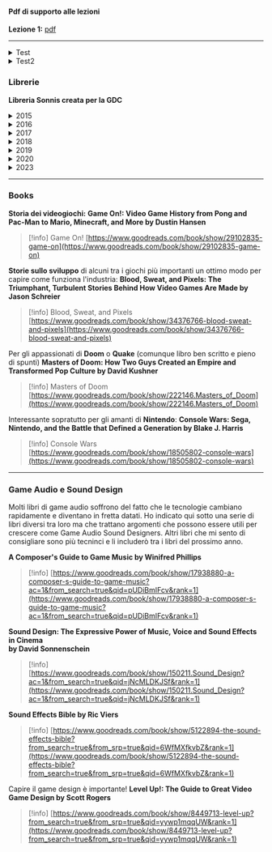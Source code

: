 #### Pdf di supporto alle lezioni

**Lezione 1:** [pdf](assets/docs/Part1-2022.pdf)

- - -
<details>
	<summary>Test</summary>

</details>

<details>
	<summary>Test2</summary>
		<a href="https://sonniss.com/GameAudioGDC.torrent">GameAudioGDCPart1.torrent</a>
</details>

### Librerie

**Libreria Sonnis creata per la GDC**
<details>
  <summary>2015</summary>
	<p><a href="https://hephaestus.feralhosting.com/sonniss/Sonniss.com%20-%20GDC%20-%20Game%20Audio%20Bundle%201of5.zip">SonnissGDC2015AudioBundlePart1of5.zip</a><br /><a href="https://hephaestus.feralhosting.com/sonniss/Sonniss.com%20-%20GDC%20-%20Game%20Audio%20Bundle%202of5.zip">SonnissGDC2015AudioBundlePart2of5.zip</a><br /><a href="https://hephaestus.feralhosting.com/sonniss/Sonniss.com%20-%20GDC%20-%20Game%20Audio%20Bundle%203of5.zip">SonnissGDC2015AudioBundlePart3of5.zip</a><br /><a href="https://hephaestus.feralhosting.com/sonniss/Sonniss.com%20-%20GDC%20-%20Game%20Audio%20Bundle%204of5.zip">SonnissGDC2015AudioBundlePart4of5.zip</a><br /><a href="https://hephaestus.feralhosting.com/sonniss/Sonniss.com%20-%20GDC%20-%20Game%20Audio%20Bundle%205of5.zip">SonnissGDC2015AudioBundlePart5of5.zip</a></p><p>Torrent<br /><a href="https://sonniss.com/GameAudioGDC.torrent">GameAudioGDCPart1.torrent</a></p>
</details>

<details>
  <summary>2016</summary>
	<p><a href="https://hephaestus.feralhosting.com/sonniss/Sonniss.com%20-%20GDC%202016-%20Game%20Audio%20Bundle%20Part%201of6.zip">SonnissGDC2016AudioBundlePart1of6.zip</a><br /><a href="https://hephaestus.feralhosting.com/sonniss/Sonniss.com%20-%20GDC%202016-%20Game%20Audio%20Bundle%20Part%202of6.zip">SonnissGDC2016AudioBundlePart2of6.zip</a><br /><a href="https://hephaestus.feralhosting.com/sonniss/Sonniss.com%20-%20GDC%202016-%20Game%20Audio%20Bundle%20Part%203of6.zip">SonnissGDC2016AudioBundlePart3of6.zip</a><br /><a href="https://hephaestus.feralhosting.com/sonniss/Sonniss.com%20-%20GDC%202016-%20Game%20Audio%20Bundle%20Part%204of6.zip">SonnissGDC2016AudioBundlePart4of6.zip</a><br /><a href="https://hephaestus.feralhosting.com/sonniss/Sonniss.com%20-%20GDC%202016-%20Game%20Audio%20Bundle%20Part%205of6.zip">SonnissGDC2016AudioBundlePart5of6.zip</a><br /><a href="https://hephaestus.feralhosting.com/sonniss/Sonniss.com%20-%20GDC%202016-%20Game%20Audio%20Bundle%20Part%206of6.zip">SonnissGDC2016AudioBundlePart6of6.zip</a></p>Torrent<br /><a href="https://sonniss.com/GameAudioGDCPart2.torrent">GameAudioGDCPart2.torrent</a>
</details>

<details>
  <summary>2017</summary>
	<p><a href="https://hephaestus.feralhosting.com/sonniss/Sonniss.com%20-%20GDC%202017%20-%20Game%20Audio%20Bundle%20Part%201of9.zip">SonnissGDC2017AudioBundlePart1of9.zip</a><br /><a href="https://hephaestus.feralhosting.com/sonniss/Sonniss.com%20-%20GDC%202017%20-%20Game%20Audio%20Bundle%20Part%202of9.zip">SonnissGDC2017AudioBundlePart2of9.zip</a><br /><a href="https://hephaestus.feralhosting.com/sonniss/Sonniss.com%20-%20GDC%202017%20-%20Game%20Audio%20Bundle%20Part%203of9.zip">SonnissGDC2017AudioBundlePart3of9.zip</a><br /><a href="https://hephaestus.feralhosting.com/sonniss/Sonniss.com%20-%20GDC%202017%20-%20Game%20Audio%20Bundle%20Part%204of9.zip">SonnissGDC2017AudioBundlePart4of9.zip</a><br /><a href="https://hephaestus.feralhosting.com/sonniss/Sonniss.com%20-%20GDC%202017%20-%20Game%20Audio%20Bundle%20Part%205of9.zip">SonnissGDC2017AudioBundlePart5of9.zip</a><br /><a href="https://hephaestus.feralhosting.com/sonniss/Sonniss.com%20-%20GDC%202017%20-%20Game%20Audio%20Bundle%20Part%206of9.zip">SonnissGDC2017AudioBundlePart6of9.zip</a><br /><a href="https://hephaestus.feralhosting.com/sonniss/Sonniss.com%20-%20GDC%202017%20-%20Game%20Audio%20Bundle%20Part%207of9.zip">SonnissGDC2017AudioBundlePart7of9.zip</a><br /><a href="https://hephaestus.feralhosting.com/sonniss/Sonniss.com%20-%20GDC%202017%20-%20Game%20Audio%20Bundle%20Part%208of9.zip">SonnissGDC2017AudioBundlePart8of9.zip</a><br /><a href="https://hephaestus.feralhosting.com/sonniss/Sonniss.com%20-%20GDC%202017%20-%20Game%20Audio%20Bundle%20Part%209of9.zip">SonnissGDC2017AudioBundlePart9of9.zip</a><br/><br/>Torrent<br /><a href="https://sonniss.com/GameAudioGDCPart3.torrent">GameAudioGDCPart3.torrent</a>
</details>

<details>
  <summary>2018</summary>
	<p><a href="https://hephaestus.feralhosting.com/sonniss/Sonniss.com%20-%20GDC%202018%20-%20Game%20Audio%20Bundle%20Part%201of8.zip">SonnissGDC2018AudioBundlePart1of8.zip</a><br /><a href="https://hephaestus.feralhosting.com/sonniss/Sonniss.com%20-%20GDC%202018%20-%20Game%20Audio%20Bundle%20Part%202of8.zip">SonnissGDC2018AudioBundlePart2of8.zip</a><br /><a href="https://hephaestus.feralhosting.com/sonniss/Sonniss.com%20-%20GDC%202018%20-%20Game%20Audio%20Bundle%20Part%203of8.zip">SonnissGDC2018AudioBundlePart3of8.zip</a><br /><a href="https://hephaestus.feralhosting.com/sonniss/Sonniss.com%20-%20GDC%202018%20-%20Game%20Audio%20Bundle%20Part%204of8.zip">SonnissGDC2018AudioBundlePart4of8.zip</a><br /><a href="https://hephaestus.feralhosting.com/sonniss/Sonniss.com%20-%20GDC%202018%20-%20Game%20Audio%20Bundle%20Part%205of8.zip">SonnissGDC2018AudioBundlePart5of8.zip</a><br /><a href="https://hephaestus.feralhosting.com/sonniss/Sonniss.com%20-%20GDC%202018%20-%20Game%20Audio%20Bundle%20Part%206of8.zip">SonnissGDC2018AudioBundlePart6of8.zip</a><br /><a href="https://hephaestus.feralhosting.com/sonniss/Sonniss.com%20-%20GDC%202018%20-%20Game%20Audio%20Bundle%20Part%207of8.zip">SonnissGDC2018AudioBundlePart7of8.zip</a><br /><a href="https://hephaestus.feralhosting.com/sonniss/Sonniss.com%20-%20GDC%202018%20-%20Game%20Audio%20Bundle%20Part%208of8.zip">SonnissGDC2018AudioBundlePart8of8.zip</a></p><p>Torrent<br /><a href="https://sonniss.com/GameAudioGDCPart4.torrent">GameAudioGDCPart4.torrent</a></p>
</details>

<details>
  <summary>2019</summary>
	<p><a href="https://hephaestus.feralhosting.com/sonniss/Sonniss.com%20-%20GDC%202019%20-%20Game%20Audio%20Bundle%20Part%201of8.zip">SonnissGDC2019AudioBundlePart1of8.zip</a><br /><a href="https://hephaestus.feralhosting.com/sonniss/Sonniss.com%20-%20GDC%202019%20-%20Game%20Audio%20Bundle%20Part%202of8.zip">SonnissGDC2019AudioBundlePart2of8.zip</a><br /><a href="https://hephaestus.feralhosting.com/sonniss/Sonniss.com%20-%20GDC%202019%20-%20Game%20Audio%20Bundle%20Part%203of8.zip">SonnissGDC2019AudioBundlePart3of8.zip</a><br /><a href="https://hephaestus.feralhosting.com/sonniss/Sonniss.com%20-%20GDC%202019%20-%20Game%20Audio%20Bundle%20Part%204of8.zip">SonnissGDC2019AudioBundlePart4of8.zip</a><br /><a href="https://hephaestus.feralhosting.com/sonniss/Sonniss.com%20-%20GDC%202019%20-%20Game%20Audio%20Bundle%20Part%205of8.zip">SonnissGDC2019AudioBundlePart5of8.zip</a><br /><a href="https://hephaestus.feralhosting.com/sonniss/Sonniss.com%20-%20GDC%202019%20-%20Game%20Audio%20Bundle%20Part%206of8.zip">SonnissGDC2019AudioBundlePart6of8.zip</a><br /><a href="https://hephaestus.feralhosting.com/sonniss/Sonniss.com%20-%20GDC%202019%20-%20Game%20Audio%20Bundle%20Part%207of8.zip">SonnissGDC2019AudioBundlePart7of8.zip</a><br /><a href="https://hephaestus.feralhosting.com/sonniss/Sonniss.com%20-%20GDC%202019%20-%20Game%20Audio%20Bundle%20Part%208of8.zip">SonnissGDC2019AudioBundlePart8of8.zip</a></p><p>Torrent<br /><a href="https://sonniss.com/GameAudioGDCPart5.torrent">GameAudioGDCPart5.torrent</a></p>
</details>

<details>
  <summary>2020</summary>
	<p><a href="https://hephaestus.feralhosting.com/sonniss/Sonniss.com%20-%20GDC%202020%20-%20Game%20Audio%20Bundle%20Part1of14.zip">SonnissGDC2020AudioBundlePart1of14.zip</a><br /><a href="https://hephaestus.feralhosting.com/sonniss/Sonniss.com%20-%20GDC%202020%20-%20Game%20Audio%20Bundle%20Part2of14.zip">SonnissGDC2020AudioBundlePart2of14.zip</a><br /><a href="https://hephaestus.feralhosting.com/sonniss/Sonniss.com%20-%20GDC%202020%20-%20Game%20Audio%20Bundle%20Part3of14.zip">SonnissGDC2020AudioBundlePart3of14.zip</a><br /><a href="https://hephaestus.feralhosting.com/sonniss/Sonniss.com%20-%20GDC%202020%20-%20Game%20Audio%20Bundle%20Part4of14.zip">SonnissGDC2020AudioBundlePart4of14.zip</a><br /><a href="https://hephaestus.feralhosting.com/sonniss/Sonniss.com%20-%20GDC%202020%20-%20Game%20Audio%20Bundle%20Part5of14.zip">SonnissGDC2020AudioBundlePart5of14.zip</a><br /><a href="https://hephaestus.feralhosting.com/sonniss/Sonniss.com%20-%20GDC%202020%20-%20Game%20Audio%20Bundle%20Part6of14.zip">SonnissGDC2020AudioBundlePart6of14.zip</a><br /><a href="https://hephaestus.feralhosting.com/sonniss/Sonniss.com%20-%20GDC%202020%20-%20Game%20Audio%20Bundle%20Part7of14.zip">SonnissGDC2020AudioBundlePart7of14.zip</a><br /><a href="https://hephaestus.feralhosting.com/sonniss/Sonniss.com%20-%20GDC%202020%20-%20Game%20Audio%20Bundle%20Part8of14.zip">SonnissGDC2020AudioBundlePart8of14.zip</a><br /><a href="https://hephaestus.feralhosting.com/sonniss/Sonniss.com%20-%20GDC%202020%20-%20Game%20Audio%20Bundle%20Part9of14.zip">SonnissGDC2020AudioBundlePart9of14.zip</a><br /><a href="https://hephaestus.feralhosting.com/sonniss/Sonniss.com%20-%20GDC%202020%20-%20Game%20Audio%20Bundle%20Part10of14.zip">SonnissGDC2020AudioBundlePart10of14.zip</a><br /><a href="https://hephaestus.feralhosting.com/sonniss/Sonniss.com%20-%20GDC%202020%20-%20Game%20Audio%20Bundle%20Part11of14.zip">SonnissGDC2020AudioBundlePart11of14.zip</a><br /><a href="https://hephaestus.feralhosting.com/sonniss/Sonniss.com%20-%20GDC%202020%20-%20Game%20Audio%20Bundle%20Part12of14.zip">SonnissGDC2020AudioBundlePart12of14.zip</a><br /><a href="https://hephaestus.feralhosting.com/sonniss/Sonniss.com%20-%20GDC%202020%20-%20Game%20Audio%20Bundle%20Part13of14.zip">SonnissGDC2020AudioBundlePart13of14.zip</a><br /><a href="https://hephaestus.feralhosting.com/sonniss/Sonniss.com%20-%20GDC%202020%20-%20Game%20Audio%20Bundle%20Part14of14.zip">SonnissGDC2020AudioBundlePart14of14.zip</a></p><p>Torrent<br /><a href="https://sonniss.com/GameAudioGDCPart6.torrent">GameAudioGDCPart6.torrent</a></p>
</details>

<details>
  <summary>2023</summary>  
	<p><a href="https://hephaestus.feralhosting.com/sonniss/Sonniss.com-GDC2023-GameAudioBundle1of14.zip">Sonniss.com-GDC2023-GameAudioBundle1of14.zip</a><br /><a href="https://hephaestus.feralhosting.com/sonniss/Sonniss.com-GDC2023-GameAudioBundle2of14.zip">Sonniss.com-GDC2023-GameAudioBundle2of14.zip</a><br /><a href="https://hephaestus.feralhosting.com/sonniss/Sonniss.com-GDC2023-GameAudioBundle3of14.zip">Sonniss.com-GDC2023-GameAudioBundle3of14.zip</a><br /><a href="https://hephaestus.feralhosting.com/sonniss/Sonniss.com-GDC2023-GameAudioBundle4of14.zip">Sonniss.com-GDC2023-GameAudioBundle4of14.zip</a><br /><a href="https://hephaestus.feralhosting.com/sonniss/Sonniss.com-GDC2023-GameAudioBundle5of14.zip">Sonniss.com-GDC2023-GameAudioBundle5of14.zip</a><br /><a href="https://hephaestus.feralhosting.com/sonniss/Sonniss.com-GDC2023-GameAudioBundle6of14.zip">Sonniss.com-GDC2023-GameAudioBundle6of14.zip</a><br /><a href="https://hephaestus.feralhosting.com/sonniss/Sonniss.com-GDC2023-GameAudioBundle7of14.zip">Sonniss.com-GDC2023-GameAudioBundle7of14.zip</a><br /><a href="https://hephaestus.feralhosting.com/sonniss/Sonniss.com-GDC2023-GameAudioBundle8of14.zip">Sonniss.com-GDC2023-GameAudioBundle8of14.zip</a><br /><a href="https://hephaestus.feralhosting.com/sonniss/Sonniss.com-GDC2023-GameAudioBundle9of14.zip">Sonniss.com-GDC2023-GameAudioBundle9of14.zip</a><br /><a href="https://hephaestus.feralhosting.com/sonniss/Sonniss.com-GDC2023-GameAudioBundle10of14.zip">Sonniss.com-GDC2023-GameAudioBundle10of14.zip</a><br /><a href="https://hephaestus.feralhosting.com/sonniss/Sonniss.com-GDC2023-GameAudioBundle11of14.zip">Sonniss.com-GDC2023-GameAudioBundle11of14.zip</a><br /><a href="https://hephaestus.feralhosting.com/sonniss/Sonniss.com-GDC2023-GameAudioBundle12of14.zip">Sonniss.com-GDC2023-GameAudioBundle12of14.zip</a><br /><a href="https://hephaestus.feralhosting.com/sonniss/Sonniss.com-GDC2023-GameAudioBundle13of14.zip">Sonniss.com-GDC2023-GameAudioBundle13of14.zip</a><br /><a href="https://hephaestus.feralhosting.com/sonniss/Sonniss.com-GDC2023-GameAudioBundle14of14.zip">Sonniss.com-GDC2023-GameAudioBundle14of14.zip</a></p>
	Torrent<br /><a href="https://sonniss.com/GameAudioGDCPart7.torrent">GameAudioGDCPart7.torrent</a></p>

</details>

- - -
### Books

**Storia dei videogiochi:**
	**Game On!: Video Game History from Pong and Pac-Man to Mario, Minecraft, and More by Dustin Hansen**

> [!info] Game On! [https://www.goodreads.com/book/show/29102835-game-on](https://www.goodreads.com/book/show/29102835-game-on)  

**Storie sullo sviluppo** di alcuni tra i giochi più importanti un ottimo modo per capire come funziona l'industria:
	**Blood, Sweat, and Pixels: The Triumphant, Turbulent Stories Behind How Video Games Are Made by Jason Schreier**

> [!info] Blood, Sweat, and Pixels [https://www.goodreads.com/book/show/34376766-blood-sweat-and-pixels](https://www.goodreads.com/book/show/34376766-blood-sweat-and-pixels)  

Per gli appassionati di **Doom** o **Quake** (comunque libro ben scritto e pieno di spunti)
	**Masters of Doom: How Two Guys Created an Empire and Transformed Pop Culture by David Kushner**

> [!info] Masters of Doom [https://www.goodreads.com/book/show/222146.Masters_of_Doom](https://www.goodreads.com/book/show/222146.Masters_of_Doom)  

Interessante sopratutto per gli amanti di **Nintendo**:
	**Console Wars: Sega, Nintendo, and the Battle that Defined a Generation by Blake J. Harris**

> [!info] Console Wars [https://www.goodreads.com/book/show/18505802-console-wars](https://www.goodreads.com/book/show/18505802-console-wars)  

---
### Game Audio e Sound Design

Molti libri di game audio soffrono del fatto che le tecnologie cambiano rapidamente e diventano in fretta datati. Ho indicato qui sotto una serie di libri diversi tra loro ma che trattano argomenti che possono essere utili per crescere come Game Audio Sound Designers. Altri libri che mi sento di consigliare sono più tecninci e li includerò tra i libri del prossimo anno.

**A Composer's Guide to Game Music by Winifred Phillips**
> [!info]  [https://www.goodreads.com/book/show/17938880-a-composer-s-guide-to-game-music?ac=1&from_search=true&qid=pUDiBmIFcv&rank=1](https://www.goodreads.com/book/show/17938880-a-composer-s-guide-to-game-music?ac=1&from_search=true&qid=pUDiBmIFcv&rank=1)  

**Sound Design: The Expressive Power of Music, Voice and Sound Effects in Cinema  
by David Sonnenschein**

> [!info] [https://www.goodreads.com/book/show/150211.Sound_Design?ac=1&from_search=true&qid=jNcMLDKJSf&rank=1](https://www.goodreads.com/book/show/150211.Sound_Design?ac=1&from_search=true&qid=jNcMLDKJSf&rank=1)  

**Sound Effects Bible by Ric Viers**

> [!info] [https://www.goodreads.com/book/show/5122894-the-sound-effects-bible?from_search=true&from_srp=true&qid=6WfMXfkvbZ&rank=1](https://www.goodreads.com/book/show/5122894-the-sound-effects-bible?from_search=true&from_srp=true&qid=6WfMXfkvbZ&rank=1)  

Capire il game design è importante! **Level Up!: The Guide to Great Video Game Design by Scott Rogers**

> [!info] [https://www.goodreads.com/book/show/8449713-level-up?from_search=true&from_srp=true&qid=yywp1mqqUW&rank=1](https://www.goodreads.com/book/show/8449713-level-up?from_search=true&from_srp=true&qid=yywp1mqqUW&rank=1)  
